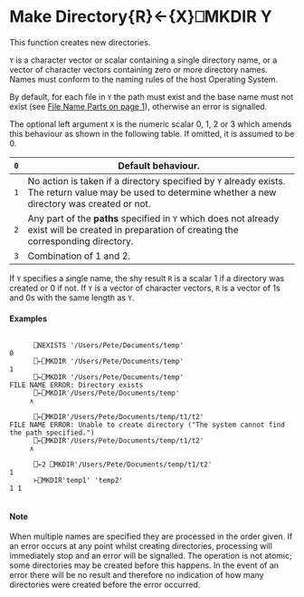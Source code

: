 




<h1 class="heading"><span class="name">Make Directory</span><span class="command">{R}←{X}⎕MKDIR Y</span></h1>

This function creates new directories.


`Y` is a character vector or scalar containing a single directory name, or a vector of character vectors containing zero or more directory names. Names must conform to the naming rules of the host Operating System.


By default, for each file in `Y` the path must exist and the base name must not exist (see [File Name Parts on page 1](../../../system-functions-a-z/system-functions-a-z/nparts.md)), otherwise an error is signalled.




The optional left argument `X` is the numeric scalar 0, 1, 2 or 3 which amends this behaviour as shown in the following table. If omitted, it is assumed to be 0.


| `0` | Default behaviour. |
| --- | ---  |
| `1` | No action is taken if a directory specified by `Y` already exists. The return value may be used to determine whether a new directory was created or not. |
| `2` | Any part of the **paths** specified in `Y` which does not already exist will be created in preparation of creating the corresponding directory. |
| `3` | Combination of 1 and 2. |



If `Y` specifies a single name, the shy result `R` is a scalar 1 if a directory was created or 0 if not. If `Y` is a vector of character vectors, `R` is a vector of 1s and 0s with the same length as `Y`.

#### Examples
```apl

      ⎕NEXISTS '/Users/Pete/Documents/temp'
0
      ⎕←⎕MKDIR '/Users/Pete/Documents/temp'
1
      ⎕←⎕MKDIR '/Users/Pete/Documents/temp'
FILE NAME ERROR: Directory exists
      ⎕←⎕MKDIR'/Users/Pete/Documents/temp'
     ∧

      ⎕←⎕MKDIR'/Users/Pete/Documents/temp/t1/t2'
FILE NAME ERROR: Unable to create directory ("The system cannot find the path specified.")
      ⎕←⎕MKDIR'/Users/Pete/Documents/temp/t1/t2'
     ∧

      ⎕←2 ⎕MKDIR'/Users/Pete/Documents/temp/t1/t2'
1
      ⊢⎕MKDIR'temp1' 'temp2'
1 1


```

#### Note


When multiple names are specified they are processed in the order given. If an error occurs at any point whilst creating directories, processing will immediately stop and an error will be signalled. The operation is not atomic; some directories may be created before this happens. In the event of an error there will be no result and therefore no indication of how many directories were created before the error occurred.


